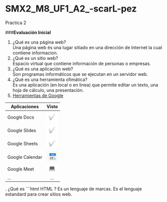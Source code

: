 # SMX2_M8_UF1_A2_-scarL-pez
Practica 2

###**Evaluación Inicial**

1. ¿Qué es una página web?  
Una página web és una lugar sitiado en una dirección de Internet la cual contiene informacion.  
2. ¿Qué es un sitio web?  
Espacio virtual que contiene información de personas o empresas.  
3. ¿Qué es una aplicación web?  
Son programas informáticos que se ejecutan en un servidor web.  
4. ¿Qué es una herramienta ofimática?  
Es una aplicación (en local o en linea) que permite editar un texto, una hoja de cálculo, una
presentación.  
5. [Herramientas de Google](https://www.google.com/intl/es-419/chrome/browser-tools/ "Herramientas de Google")  

| **Aplicaciones** | **Visto** |
|--------|:--------:|
| Google Docs | ![Tick](https://github.com/OscarLopez25032004/SMX2_M8_UF1_A2_-scarL-pez/blob/main/Captura.PNG "Tick") |
| Google Slides | ![Tick](https://github.com/OscarLopez25032004/SMX2_M8_UF1_A2_-scarL-pez/blob/main/Captura.PNG "Tick") |
| Google Sheets  | ![Tick](https://github.com/OscarLopez25032004/SMX2_M8_UF1_A2_-scarL-pez/blob/main/Captura.PNG "Tick") |
| Google Calendar  | ![Tick](https://github.com/OscarLopez25032004/SMX2_M8_UF1_A2_-scarL-pez/blob/main/Captura2.PNG "Tick") |
|Google Meet  | ![Tick](https://github.com/OscarLopez25032004/SMX2_M8_UF1_A2_-scarL-pez/blob/main/Captura3.PNG "Tick") |
|...  | ... |  
  
. ¿Qué es ```html HTML ?
Es un lenguaje de marcas. Es el lenguaje estandard para crear sitios web.
```
